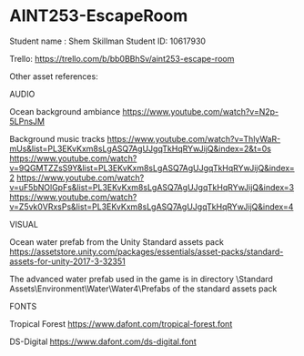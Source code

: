 # AINT253-EscapeRoom

Student name : Shem Skillman
Student ID: 10617930

Trello:
https://trello.com/b/bb0BBhSv/aint253-escape-room

Other asset references:

AUDIO

Ocean background ambiance
https://www.youtube.com/watch?v=N2p-5LPnsJM

Background music tracks
https://www.youtube.com/watch?v=ThlyWaR-mUs&list=PL3EKvKxm8sLgASQ7AgUJgqTkHqRYwJijQ&index=2&t=0s
https://www.youtube.com/watch?v=9QGMTZZsS9Y&list=PL3EKvKxm8sLgASQ7AgUJgqTkHqRYwJijQ&index=2
https://www.youtube.com/watch?v=uF5bNOlGpFs&list=PL3EKvKxm8sLgASQ7AgUJgqTkHqRYwJijQ&index=3
https://www.youtube.com/watch?v=Z5vk0VRxsPs&list=PL3EKvKxm8sLgASQ7AgUJgqTkHqRYwJijQ&index=4

VISUAL

Ocean water prefab from the Unity Standard assets pack
https://assetstore.unity.com/packages/essentials/asset-packs/standard-assets-for-unity-2017-3-32351

The advanced water prefab used in the game is in directory \Standard Assets\Environment\Water\Water4\Prefabs of the standard assets pack

FONTS

Tropical Forest
https://www.dafont.com/tropical-forest.font

DS-Digital
https://www.dafont.com/ds-digital.font


